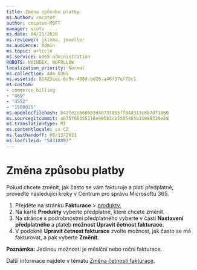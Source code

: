 ```yaml
---
title: Změna způsobu platby
ms.author: cmcatee
author: cmcatee-MSFT
manager: scotv
ms.date: 04/21/2020
ms.reviewer: jkinma, jmueller
ms.audience: Admin
ms.topic: article
ms.service: o365-administration
ROBOTS: NOINDEX, NOFOLLOW
localization_priority: Normal
ms.collection: Adm_O365
ms.assetid: 81423cec-8c9e-408d-bd26-a46f37ef75c1
ms.custom:
- commerce_billing
- "469"
- "4552"
- "1500025"
ms.openlocfilehash: b42fe2e660b83d40737855ff84d313c6b7df1860
ms.sourcegitcommit: ab75f66355116e995b3cb5505465b31989339e28
ms.translationtype: MT
ms.contentlocale: cs-CZ
ms.lasthandoff: 08/13/2021
ms.locfileid: "58318897"
---
```

# <a name="change-how-often-you-pay"></a>Změna způsobu platby

Pokud chcete změnit, jak často se vám fakturuje a platí předplatné, proveďte následující kroky v Centrum pro správu Microsoftu 365.

1. Přejděte na stránku **Fakturace**  >  [produkty.](https://go.microsoft.com/fwlink/p/?linkid=842054)
2. Na kartě **Produkty** vyberte předplatné, které chcete změnit.
3. Na stránce s podrobnostmi předplatného vyberte v části **Nastavení předplatného** a plateb **možnost Upravit četnost fakturace.**
4. V podokně **Upravit četnost fakturace** zvolte možnost, jak často se má fakturovat, a pak vyberte **Změnit**.

**Poznámka:** Jedinou možností je měsíční nebo roční fakturace.

Další informace najdete v tématu [Změna četnosti fakturace](https://docs.microsoft.com/microsoft-365/commerce/billing-and-payments/change-payment-frequency).